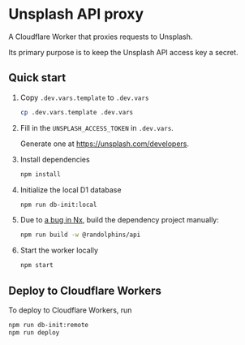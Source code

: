 # Unsplash API proxy

A Cloudflare Worker that proxies requests to Unsplash.

Its primary purpose is to keep the Unsplash API access key a secret.

## Quick start

1. Copy `.dev.vars.template` to `.dev.vars`

   ```sh
   cp .dev.vars.template .dev.vars
   ```

2. Fill in the `UNSPLASH_ACCESS_TOKEN` in `.dev.vars`.

   Generate one at <https://unsplash.com/developers>.

3. Install dependencies

   ```sh
   npm install
   ```

4. Initialize the local D1 database

   ```sh
   npm run db-init:local
   ```

5. Due to [a bug in Nx](https://github.com/nrwl/nx/issues/19312), build the dependency project manually:

   ```sh
   npm run build -w @randolphins/api
   ```

6. Start the worker locally

   ```sh
   npm start
   ```

## Deploy to Cloudflare Workers

To deploy to Cloudflare Workers, run

```sh
npm run db-init:remote
npm run deploy
```
